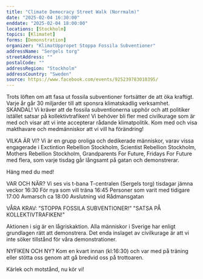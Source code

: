 ```yaml
---
title: "Climate Democracy Street Walk (Norrmalm)"
date: "2025-02-04 16:30:00"
enddate: "2025-02-04 18:00:00"
locations: [Stockholm]
topics: [Klimatet]
forms: [Demonstration]
organizer: "KlimatUppropet Stoppa Fossila Subventioner"
addressName: "Sergels torg"
streetAddress: ""
postalCode: ""
addressRegion: "Stockholm"
addressCountry: "Sweden"
source: https://www.facebook.com/events/925239783010395/
---
```

Trots löften om att fasa ut fossila subventioner fortsätter de att öka kraftigt. Varje år går 30 miljarder till att sponsra klimatskadlig verksamhet. SKANDAL! Vi kräver att de fossila subventionerna upphör och att politiker istället satsar på kollektivtrafiken!
Vi behöver bli fler med civilkurage som är med och visar att vi inte accepterar rådande klimatpolitik. Kom med och visa makthavare och medmänniskor att vi vill ha förändring!

VILKA ÄR VI?
Vi är en grupp oroliga och dedikerade människor, varav vissa engagerade i Exctintion Rebellion Stockholm, Scientist Rebellion Stockholm, Mothers Rebellion Stockholm, Grandparents For Future, Fridays For Future med flera, som varje tisdag går långsamt på gatan och demonstrerar.

Häng med du med!

VAR OCH NÄR?
Vi ses vis t-bana T-centralen (Sergels torg) tisdagar jämna veckor
16:30 För nya som vill träna
16:45 Personer som varit med tidigare
17:00 Avmarsch
ca 18:00 Avslutning vid Rådmansgatan

VÅRA KRAV:
”STOPPA FOSSILA SUBVENTIONER!”
"SATSA PÅ KOLLEKTIVTRAFIKEN!"

Aktionen i sig är en lågriskaktion. Alla människor i Sverige har enligt grundlagen rätt att demonstrera. Det enda inslaget av civilkurage är att vi inte söker tillstånd för våra demonstrationer.

NYFIKEN OCH NY?
Kom en kvart innan (kl:16:30) och var med på träning eller stötta oss genom att gå bredvid oss på trottoaren.

Kärlek och motstånd, nu kör vi!

